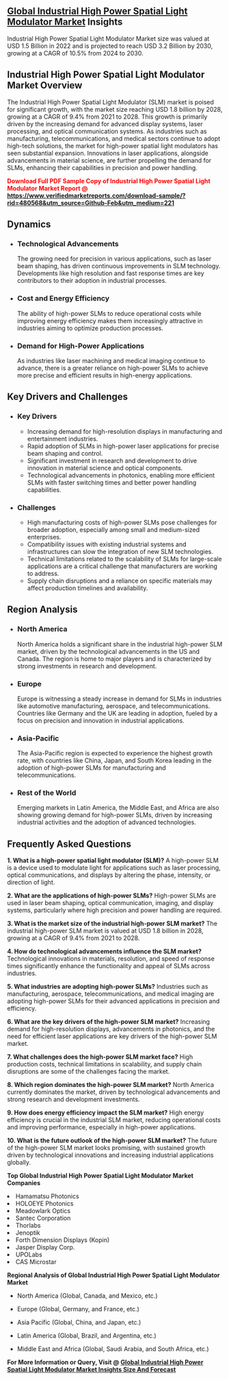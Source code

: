 <h2><a href="https://www.verifiedmarketreports.com/download-sample/?rid=480568&amp;utm_source=Github&amp;utm_medium=221" target="_blank">Global Industrial High Power Spatial Light Modulator Market</a> Insights</h2><p>Industrial High Power Spatial Light Modulator Market size was valued at USD 1.5 Billion in 2022 and is projected to reach USD 3.2 Billion by 2030, growing at a CAGR of 10.5% from 2024 to 2030.</p><p> <h2>Industrial High Power Spatial Light Modulator Market Overview</h2> <p>The Industrial High Power Spatial Light Modulator (SLM) market is poised for significant growth, with the market size reaching USD 1.8 billion by 2028, growing at a CAGR of 9.4% from 2021 to 2028. This growth is primarily driven by the increasing demand for advanced display systems, laser processing, and optical communication systems. As industries such as manufacturing, telecommunications, and medical sectors continue to adopt high-tech solutions, the market for high-power spatial light modulators has seen substantial expansion. Innovations in laser applications, alongside advancements in material science, are further propelling the demand for SLMs, enhancing their capabilities in precision and power handling. </p> <p><strong><p><span class=""><span style="color: #ff0000;"><strong>Download Full PDF Sample Copy of Industrial High Power Spatial Light Modulator Market Report</strong> @ </span><a href="https://www.verifiedmarketreports.com/download-sample/?rid=480568&amp;utm_source=Github-Feb&amp;utm_medium=221" target="_blank">https://www.verifiedmarketreports.com/download-sample/?rid=480568&amp;utm_source=Github-Feb&amp;utm_medium=221</a></span></p></strong></p> <h2>Dynamics</h2> <ul> <li><h3>Technological Advancements</h3> The growing need for precision in various applications, such as laser beam shaping, has driven continuous improvements in SLM technology. Developments like high resolution and fast response times are key contributors to their adoption in industrial processes.</li> <li><h3>Cost and Energy Efficiency</h3> The ability of high-power SLMs to reduce operational costs while improving energy efficiency makes them increasingly attractive in industries aiming to optimize production processes.</li> <li><h3>Demand for High-Power Applications</h3> As industries like laser machining and medical imaging continue to advance, there is a greater reliance on high-power SLMs to achieve more precise and efficient results in high-energy applications.</li> </ul> <h2>Key Drivers and Challenges</h2> <ul> <li><h3>Key Drivers</h3> <ul> <li>Increasing demand for high-resolution displays in manufacturing and entertainment industries.</li> <li>Rapid adoption of SLMs in high-power laser applications for precise beam shaping and control.</li> <li>Significant investment in research and development to drive innovation in material science and optical components.</li> <li>Technological advancements in photonics, enabling more efficient SLMs with faster switching times and better power handling capabilities.</li> </ul> </li> <li><h3>Challenges</h3> <ul> <li>High manufacturing costs of high-power SLMs pose challenges for broader adoption, especially among small and medium-sized enterprises.</li> <li>Compatibility issues with existing industrial systems and infrastructures can slow the integration of new SLM technologies.</li> <li>Technical limitations related to the scalability of SLMs for large-scale applications are a critical challenge that manufacturers are working to address.</li> <li>Supply chain disruptions and a reliance on specific materials may affect production timelines and availability.</li> </ul> </li> </ul> <h2>Region Analysis</h2> <ul> <li><h3>North America</h3> North America holds a significant share in the industrial high-power SLM market, driven by the technological advancements in the US and Canada. The region is home to major players and is characterized by strong investments in research and development.</li> <li><h3>Europe</h3> Europe is witnessing a steady increase in demand for SLMs in industries like automotive manufacturing, aerospace, and telecommunications. Countries like Germany and the UK are leading in adoption, fueled by a focus on precision and innovation in industrial applications.</li> <li><h3>Asia-Pacific</h3> The Asia-Pacific region is expected to experience the highest growth rate, with countries like China, Japan, and South Korea leading in the adoption of high-power SLMs for manufacturing and telecommunications.</li> <li><h3>Rest of the World</h3> Emerging markets in Latin America, the Middle East, and Africa are also showing growing demand for high-power SLMs, driven by increasing industrial activities and the adoption of advanced technologies.</li> </ul> <h2>Frequently Asked Questions</h2> <p><strong>1. What is a high-power spatial light modulator (SLM)?</strong> A high-power SLM is a device used to modulate light for applications such as laser processing, optical communications, and displays by altering the phase, intensity, or direction of light.</p> <p><strong>2. What are the applications of high-power SLMs?</strong> High-power SLMs are used in laser beam shaping, optical communication, imaging, and display systems, particularly where high precision and power handling are required.</p> <p><strong>3. What is the market size of the industrial high-power SLM market?</strong> The industrial high-power SLM market is valued at USD 1.8 billion in 2028, growing at a CAGR of 9.4% from 2021 to 2028.</p> <p><strong>4. How do technological advancements influence the SLM market?</strong> Technological innovations in materials, resolution, and speed of response times significantly enhance the functionality and appeal of SLMs across industries.</p> <p><strong>5. What industries are adopting high-power SLMs?</strong> Industries such as manufacturing, aerospace, telecommunications, and medical imaging are adopting high-power SLMs for their advanced applications in precision and efficiency.</p> <p><strong>6. What are the key drivers of the high-power SLM market?</strong> Increasing demand for high-resolution displays, advancements in photonics, and the need for efficient laser applications are key drivers of the high-power SLM market.</p> <p><strong>7. What challenges does the high-power SLM market face?</strong> High production costs, technical limitations in scalability, and supply chain disruptions are some of the challenges facing the market.</p> <p><strong>8. Which region dominates the high-power SLM market?</strong> North America currently dominates the market, driven by technological advancements and strong research and development investments.</p> <p><strong>9. How does energy efficiency impact the SLM market?</strong> High energy efficiency is crucial in the industrial SLM market, reducing operational costs and improving performance, especially in high-power applications.</p> <p><strong>10. What is the future outlook of the high-power SLM market?</strong> The future of the high-power SLM market looks promising, with sustained growth driven by technological innovations and increasing industrial applications globally.</p> </p><p><strong>Top Global Industrial High Power Spatial Light Modulator Market Companies</strong></p><div data-test-id=""><p><li>Hamamatsu Photonics</li><li> HOLOEYE Photonics</li><li> Meadowlark Optics</li><li> Santec Corporation</li><li> Thorlabs</li><li> Jenoptik</li><li> Forth Dimension Displays (Kopin)</li><li> Jasper Display Corp.</li><li> UPOLabs</li><li> CAS Microstar</li></p><div><strong>Regional Analysis of&nbsp;Global Industrial High Power Spatial Light Modulator Market</strong></div><ul><li dir="ltr"><p dir="ltr">North America&nbsp;(Global, Canada, and Mexico, etc.)</p></li><li dir="ltr"><p dir="ltr">Europe (Global, Germany, and France, etc.)</p></li><li dir="ltr"><p dir="ltr">Asia Pacific&nbsp;(Global, China, and Japan, etc.)</p></li><li dir="ltr"><p dir="ltr">Latin America&nbsp;(Global, Brazil, and Argentina, etc.)</p></li><li dir="ltr">Middle East and Africa&nbsp;(Global, Saudi Arabia, and South Africa, etc.)</li></ul><p><strong>For More Information or Query, Visit @&nbsp;</strong><strong><a href="https://www.verifiedmarketreports.com/product/industrial-high-power-spatial-light-modulator-market/?utm_source=Github&amp;utm_medium=221" target="_blank">Global Industrial High Power Spatial Light Modulator Market Insights Size And Forecast</a></strong></p></div>
